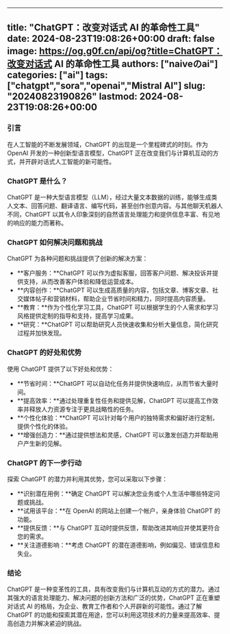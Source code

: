 
---
title: "ChatGPT：改变对话式 AI 的革命性工具"
date: 2024-08-23T19:08:26+00:00
draft: false
image: https://og.g0f.cn/api/og?title=ChatGPT：改变对话式 AI 的革命性工具
authors: ["naiveのai"]
categories: ["ai"]
tags: ["chatgpt","sora","openai","Mistral AI"]
slug: "20240823190826"
lastmod: 2024-08-23T19:08:26+00:00
---
### 引言

在人工智能的不断发展领域，ChatGPT 的出现是一个里程碑式的时刻。作为 OpenAI 开发的一种创新型语言模型，ChatGPT 正在改变我们与计算机互动的方式，并开辟对话式人工智能的新可能性。

### ChatGPT 是什么？

ChatGPT 是一种大型语言模型（LLM），经过大量文本数据的训练，能够生成类人文本、回答问题、翻译语言、编写代码，甚至创作创意内容。与其他聊天机器人不同，ChatGPT 以其令人印象深刻的自然语言处理能力和提供信息丰富、有见地的响应的能力而著称。

### ChatGPT 如何解决问题和挑战

ChatGPT 为各种问题和挑战提供了创新的解决方案：

- **客户服务：**ChatGPT 可以作为虚拟客服，回答客户问题、解决投诉并提供支持，从而改善客户体验和降低运营成本。
- **内容创作：**ChatGPT 可以生成高质量的内容，包括文章、博客文章、社交媒体帖子和营销材料，帮助企业节省时间和精力，同时提高内容质量。
- **教育：**作为个性化学习工具，ChatGPT 可以根据学生的个人需求和学习风格提供定制的指导和支持，提高学习成果。
- **研究：**ChatGPT 可以帮助研究人员快速收集和分析大量信息，简化研究过程并加快发现。

### ChatGPT 的好处和优势

使用 ChatGPT 提供了以下好处和优势：

- **节省时间：**ChatGPT 可以自动化任务并提供快速响应，从而节省大量时间。
- **提高效率：**通过处理重复性任务和提供见解，ChatGPT 可以提高工作效率并释放人力资源专注于更具战略性的任务。
- **个性化体验：**ChatGPT 可以针对每个用户的独特需求和偏好进行定制，提供个性化的体验。
- **增强创造力：**通过提供想法和灵感，ChatGPT 可以激发创造力并帮助用户产生新的见解。

### ChatGPT 的下一步行动

探索 ChatGPT 的潜力并利用其优势，您可以采取以下步骤：

- **识别潜在用例：**确定 ChatGPT 可以解决您业务或个人生活中哪些特定问题或挑战。
- **试用该平台：**在 OpenAI 的网站上创建一个帐户，亲身体验 ChatGPT 的功能。
- **提供反馈：**与 ChatGPT 互动时提供反馈，帮助改进其响应并使其更符合您的需求。
- **关注道德影响：**考虑 ChatGPT 的潜在道德影响，例如偏见、错误信息和失业。

### 结论

ChatGPT 是一种变革性的工具，具有改变我们与计算机互动的方式的潜力。通过其强大的语言处理能力、解决问题的创新方法和广泛的优势，ChatGPT 正在重塑对话式 AI 的格局，为企业、教育工作者和个人开辟新的可能性。通过了解 ChatGPT 的功能和探索其潜在用途，您可以利用这项技术的力量来提高效率、提高创造力并解决紧迫的挑战。
